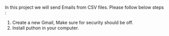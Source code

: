 In this project we will send Emails from CSV files.
Please follow below steps : 
1. Create a new Gmail, Make sure for security should be off.
2. Install puthon in your computer.
